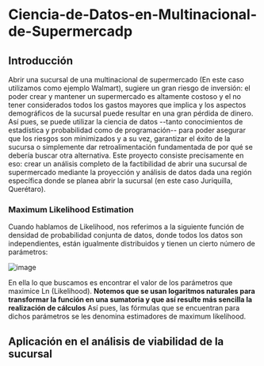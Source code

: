 # Ciencia-de-Datos-en-Multinacional-de-Supermercadp

## Introducción
Abrir una sucursal de una multinacional de supermercado (En este caso utilizamos como ejemplo Walmart), sugiere un gran riesgo de inversión: el poder crear y mantener un supermercado es altamente costoso y el no tener considerados todos los gastos mayores que implica y los aspectos demográficos de la sucursal puede resultar en una gran pérdida de dinero. Así pues, se puede utilizar la ciencia de datos --tanto conocimientos de estadística y probabilidad como de programación-- para poder asegurar que los riesgos son minimizados y a su vez, garantizar el éxito de la sucursa o simplemente dar retroalimentación fundamentada de por qué se debería buscar otra alternativa.
Este proyecto consiste precisamente en eso: crear un análisis completo de la factibilidad de abrir una sucursal de supermercado mediante la proyección y análisis de datos dada una región específica donde se planea abrir la sucursal (en este caso Juriquilla, Querétaro).

### Maximum Likelihood Estimation
Cuando hablamos de Likelihood, nos referimos a la siguiente función de densidad de probabilidad conjunta de datos, donde todos los datos son independientes, están igualmente distribuidos y tienen un cierto número de parámetros:

![image](https://github.com/user-attachments/assets/f45c83e3-8028-41c2-a9c8-6a08f826e036)

En ella lo que buscamos es encontrar el valor de los parámetros que maximice Ln (Likelihood). **Notemos que se usan logaritmos naturales para transformar la función en una sumatoria y que así resulte más sencilla la realización de cálculos**
Así pues, las fórmulas que se encuentran para dichos parámetros se les denomina estimadores de maximum likelihood.

## Aplicación en el análisis de viabilidad de la sucursal
